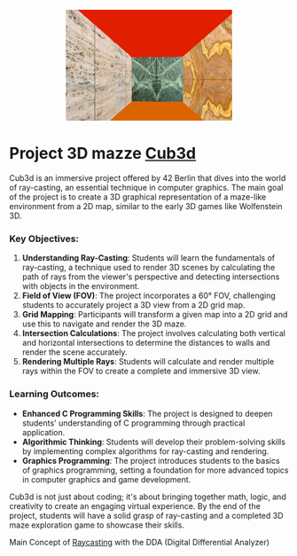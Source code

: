 <p align="center">
  <img src="doc/pic/Fig0_head.png" alt="example of the game View">
</p>



# Project 3D mazze [Cub3d](doc/PDF/cub3D_subject.pdf)

Cub3d is an immersive project offered by 42 Berlin that dives into the world of ray-casting, an essential technique in computer graphics. The main goal of the project is to create a 3D graphical representation of a maze-like environment from a 2D map, similar to the early 3D games like Wolfenstein 3D.

### Key Objectives:
1. **Understanding Ray-Casting**: Students will learn the fundamentals of ray-casting, a technique used to render 3D scenes by calculating the path of rays from the viewer's perspective and detecting intersections with objects in the environment.
2. **Field of View (FOV)**: The project incorporates a 60° FOV, challenging students to accurately project a 3D view from a 2D grid map.
3. **Grid Mapping**: Participants will transform a given map into a 2D grid and use this to navigate and render the 3D maze.
4. **Intersection Calculations**: The project involves calculating both vertical and horizontal intersections to determine the distances to walls and render the scene accurately.
5. **Rendering Multiple Rays**: Students will calculate and render multiple rays within the FOV to create a complete and immersive 3D view.

### Learning Outcomes:
- **Enhanced C Programming Skills**: The project is designed to deepen students' understanding of C programming through practical application.
- **Algorithmic Thinking**: Students will develop their problem-solving skills by implementing complex algorithms for ray-casting and rendering.
- **Graphics Programming**: The project introduces students to the basics of graphics programming, setting a foundation for more advanced topics in computer graphics and game development.

Cub3d is not just about coding; it's about bringing together math, logic, and creativity to create an engaging virtual experience. By the end of the project, students will have a solid grasp of ray-casting and a completed 3D maze exploration game to showcase their skills.

Main Concept of [Raycasting](doc/info/Calculation_the_Ray.md) with the DDA (Digital Differential Analyzer)
